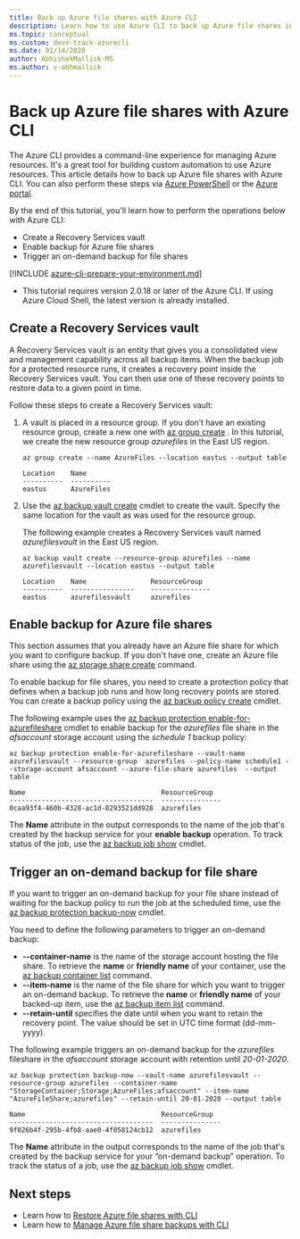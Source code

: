 ```yaml
---
title: Back up Azure file shares with Azure CLI
description: Learn how to use Azure CLI to back up Azure file shares in the Recovery Services vault
ms.topic: conceptual
ms.custom: devx-track-azurecli
ms.date: 01/14/2020
author: AbhishekMallick-MS
ms.author: v-abhmallick
---
```


# Back up Azure file shares with Azure CLI

The Azure CLI provides a command-line experience for managing Azure resources. It's a great tool for building custom automation to use Azure resources. This article details how to back up Azure file shares with Azure CLI. You can also perform these steps via [Azure PowerShell](./backup-azure-afs-automation.md) or the [Azure portal](backup-afs.md).

By the end of this tutorial, you'll learn how to perform the operations below with Azure CLI:

* Create a Recovery Services vault
* Enable backup for Azure file shares
* Trigger an on-demand backup for file shares

[!INCLUDE [azure-cli-prepare-your-environment.md](~/articles/reusable-content/azure-cli/azure-cli-prepare-your-environment.md)]

 - This tutorial requires version 2.0.18 or later of the Azure CLI. If using Azure Cloud Shell, the latest version is already installed.

## Create a Recovery Services vault

A Recovery Services vault is an entity that gives you a consolidated view and management capability across all backup items. When the backup job for a protected resource runs, it creates a recovery point inside the Recovery Services vault. You can then use one of these recovery points to restore data to a given point in time.

Follow these steps to create a Recovery Services vault:

1. A vault is placed in a resource group. If you don’t have an existing resource group, create a new one with [az group create](/cli/azure/group#az-group-create) . In this tutorial, we create the new resource group *azurefiles* in the East US region.

    ```azurecli-interactive
    az group create --name AzureFiles --location eastus --output table
    ```

    ```output
    Location    Name
    ----------  ----------
    eastus      AzureFiles
    ```

1. Use the [az backup vault create](/cli/azure/backup/vault#az-backup-vault-create) cmdlet to create the vault. Specify the same location for the vault as was used for the resource group.

    The following example creates a Recovery Services vault named *azurefilesvault* in the East US region.

    ```azurecli-interactive
    az backup vault create --resource-group azurefiles --name azurefilesvault --location eastus --output table
    ```

    ```output
    Location    Name                ResourceGroup
    ----------  ----------------    ---------------
    eastus      azurefilesvault     azurefiles
    ```

## Enable backup for Azure file shares

This section assumes that you already have an Azure file share for which you want to configure backup. If you don't have one, create an Azure file share using the [az storage share create](/cli/azure/storage/share#az-storage-share-create) command.

To enable backup for file shares, you need to create a protection policy that defines when a backup job runs and how long recovery points are stored. You can create a backup policy using the [az backup policy create](/cli/azure/backup/policy#az-backup-policy-create) cmdlet.

The following example uses the [az backup protection enable-for-azurefileshare](/cli/azure/backup/protection#az-backup-protection-enable-for-azurefileshare) cmdlet to enable backup for the *azurefiles* file share in the *afsaccount* storage account using the *schedule 1* backup policy:

```azurecli-interactive
az backup protection enable-for-azurefileshare --vault-name azurefilesvault --resource-group  azurefiles --policy-name schedule1 --storage-account afsaccount --azure-file-share azurefiles  --output table
```

```output
Name                                  ResourceGroup
------------------------------------  ---------------
0caa93f4-460b-4328-ac1d-8293521dd928  azurefiles
```

The **Name** attribute in the output corresponds to the name of the job that's created by the backup service for your **enable backup** operation. To track status of the job, use the [az backup job show](/cli/azure/backup/job#az-backup-job-show) cmdlet.

## Trigger an on-demand backup for file share

If you want to trigger an on-demand backup for your file share instead of waiting for the backup policy to run the job at the scheduled time, use the [az backup protection backup-now](/cli/azure/backup/protection#az-backup-protection-backup-now) cmdlet.

You need to define the following parameters to trigger an on-demand backup:

* **--container-name** is the name of the storage account hosting the file share. To retrieve the **name** or **friendly name** of your container, use the [az backup container list](/cli/azure/backup/container#az-backup-container-list) command.
* **--item-name** is the name of the file share for which you want to trigger an on-demand backup. To retrieve the **name** or **friendly name** of your backed-up item, use the [az backup item list](/cli/azure/backup/item#az-backup-item-list) command.
* **--retain-until** specifies the date until when you want to retain the recovery point. The value should be set in UTC time format (dd-mm-yyyy).

The following example triggers an on-demand backup for the *azurefiles* fileshare in the *afsaccount* storage account with retention until *20-01-2020*.

```azurecli-interactive
az backup protection backup-now --vault-name azurefilesvault --resource-group azurefiles --container-name "StorageContainer;Storage;AzureFiles;afsaccount" --item-name "AzureFileShare;azurefiles" --retain-until 20-01-2020 --output table
```

```output
Name                                  ResourceGroup
------------------------------------  ---------------
9f026b4f-295b-4fb8-aae0-4f058124cb12  azurefiles
```

The **Name** attribute in the output corresponds to the name of the job that's created by the backup service for your “on-demand backup” operation. To track the status of a job, use the [az backup job show](/cli/azure/backup/job#az-backup-job-show) cmdlet.

## Next steps

* Learn how to [Restore Azure file shares with CLI](restore-afs-cli.md)
* Learn how to [Manage Azure file share backups with CLI](manage-afs-backup-cli.md)
